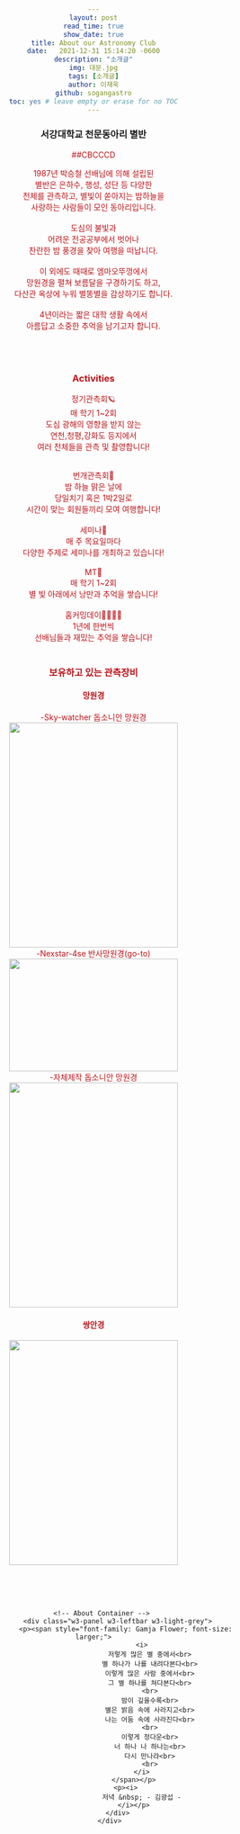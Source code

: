 ```yaml
---
layout: post
read_time: true
show_date: true
title: About our Astronomy Club
date:   2021-12-31 15:14:20 -0600
description: "소개글"
img: 대문.jpg
tags: [소개글]
author: 이재욱
github: sogangastro
toc: yes # leave empty or erase for no TOC
---
```

<html>
<head>
<h3><p style="text-align:center;">서강대학교 천문동아리 별반</p></h3>
 </head>
 <body style="text-align: center">
  <span style="font: serif 0.73em; color:#ba141a"> ##CBCCCD
<b5><p>1987년 박승철 선배님에 의해 설립된<br>
별반은 은하수, 행성, 성단 등 다양한<br>
천체를 관측하고, 별빛이 쏟아지는 밤하늘을<br>
사랑하는 사람들이 모인 동아리입니다.<br> 
<br>
도심의 불빛과<br>
어려운 전공공부에서 벗어나 <br>
찬란한 밤 풍경을 찾아 여행을 떠납니다. <br>
<br>
이 외에도 때때로 엠마오뚜껑에서 <br>
망원경을 펼쳐 보름달을 구경하기도 하고, <br>
다산관 옥상에 누워 별똥별을 감상하기도 합니다. <br>
<br>
4년이라는 짧은 대학 생활 속에서<br>
아름답고 소중한 추억을 남기고자 합니다. <br>
<br><br><br>

<h3>Activities </h3>


정기관측회🪐<br>
매 학기 1~2회<br>
도심 광해의 영향을 받지 않는<br>
연천,청평,강화도 등지에서 <br>
여러 천체들을 관측 및 촬영합니다!<br>

<br>
번개관측회🌙<br>
밤 하늘 맑은 날에<br>
당일치기 혹은 1박2일로<br>
시간이 맞는 회원들끼리 모여 여행합니다!<br>

 <br>
세미나📖<br>
매 주 목요일마다<br>
다양한 주제로 세미나를 개최하고 있습니다! <br>

 <br>
MT🚀 <br>
매 학기 1~2회<br>
별 빛 아래에서 낭만과 추억을 쌓습니다! <br>

 <br>
홈커밍데이👯‍♂️👯‍♀️<br>
1년에 한번씩<br>
선배님들과 재밌는 추억을 쌓습니다!<br><br>


<h3>보유하고 있는 관측장비</h3> 

<h4>망원경</h4> 
-Sky-watcher 돕소니안 망원경 <br>
<img src="https://user-images.githubusercontent.com/87167006/125395185-cfe77300-e3e5-11eb-863c-990842762c89.jpg" width="300" height="400"> <br>
-Nexstar-4se 반사망원경(go-to) <br>
<img src="https://user-images.githubusercontent.com/87167006/125576294-6c03d03a-b60e-497c-98cd-8152662f59e5.PNG" width="300" height="200"> <br>
-자체제작 돕소니안 망원경<br>
<img src="https://user-images.githubusercontent.com/87167006/125606651-0d7f21af-a93e-4d15-9838-a7620a3c8035.jpg" width="300" height="400"> <br>
 
<h4>쌍안경</h4> 
<img src="https://user-images.githubusercontent.com/87167006/125607028-7dfddfd6-87c9-4a9f-be5c-55e55ab10c55.PNG" width="300" height="400"> <br>
  </p></b5></span>
 </body>
 </html> <br><br>
 
 
<br>
<html>
 <!-- Add a background color and large text to the whole page -->
 <div class="w3-large">

        <!-- About Container -->
                <div class="w3-panel w3-leftbar w3-light-grey">
                    <p><span style="font-family: Gamja Flower; font-size: larger;">
                            <i>
                                저렇게 많은 별 중에서<br>
                                별 하나가 나를 내려다본다<br>
                                이렇게 많은 사람 중에서<br>
                                그 별 하나를 쳐다본다<br>
                                <br>
                                밤이 깊을수록<br>
                                별은 밝음 속에 사라지고<br>
                                나는 어둠 속에 사라진다<br>
                                <br>
                                이렇게 정다운<br>
                                너 하나 나 하나는<br>
                                다시 만나랴<br>
                                <br>
                            </i>
                        </span></p>
                    <p><i>
                            저녁 &nbsp; - 김광섭 -
                        </i></p>
                </div>
            </div>
      
